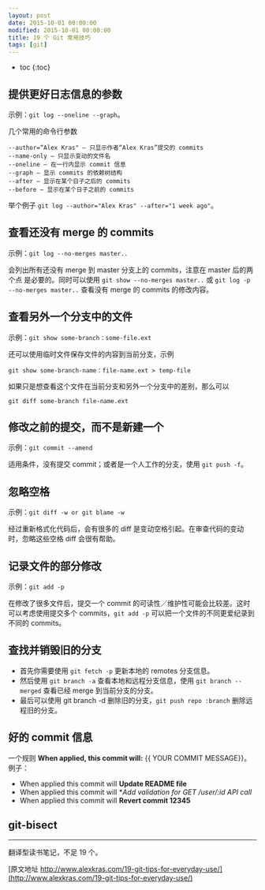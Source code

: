 ```yaml
---
layout: post
date: 2015-10-01 00:00:00
modified: 2015-10-01 00:00:00
title: 19 个 Git 常用技巧
tags: [git]
---
```


* toc
{:toc}

## 提供更好日志信息的参数

示例：`git log --oneline --graph`。

几个常用的命令行参数

    --author=“Alex Kras" – 只显示作者“Alex Kras”提交的 commits
    --name-only – 只显示变动的文件名
    --oneline – 在一行内显示 commit 信息
    --graph – 显示 commits 的依赖树结构
    --after – 显示在某个日子之后的 commits
    --before – 显示在某个日子之前的 commits

举个例子 `git log --author="Alex Kras" --after="1 week ago"`。

## 查看还没有 merge 的 commits

示例：`git log --no-merges master..`

会列出所有还没有 merge 到 master 分支上的 commits，注意在 master 后的两个点 是必要的。同时可以使用 `git show --no-merges master..` 或 `git log -p --no-merges master..` 查看没有 merge 的 commits 的修改内容。

## 查看另外一个分支中的文件

示例：`git show some-branch：some-file.ext`

还可以使用临时文件保存文件的内容到当前分支，示例

    git show some-branch-name：file-name.ext > temp-file

如果只是想查看这个文件在当前分支和另外一个分支中的差别，那么可以

    git diff some-branch file-name.ext

## 修改之前的提交，而不是新建一个

示例：`git commit --amend`

适用条件，没有提交 commit；或者是一个人工作的分支，使用 `git push -f`。

## 忽略空格

示例：`git diff -w or git blame -w`

经过重新格式化代码后，会有很多的 diff 是变动空格引起。在审查代码的变动时，忽略这些空格 diff 会很有帮助。

## 记录文件的部分修改

示例：`git add -p`

在修改了很多文件后，提交一个 commit 的可读性／维护性可能会比较差。这时可以考虑使用提交多个 commits，`git add -p` 可以把一个文件的不同更爱纪录到不同的 commits。

## 查找并销毁旧的分支

- 首先你需要使用 `git fetch -p` 更新本地的 remotes 分支信息。
- 然后使用 `git branch -a` 查看本地和远程分支信息，使用 `git branch --merged` 查看已经 merge 到当前分支的分支。
- 最后可以使用 git branch -d 删除旧的分支，`git push repo :branch` 删除远程旧的分支。

## 好的 commit 信息

一个规则 **When applied, this commit will:** {{ YOUR COMMIT MESSAGE}}。例子：

- When applied this commit will **Update README file**
- When applied this commit will **Add validation for GET /user/:id API call*
- When applied this commit will **Revert commit 12345**

## git-bisect

---

翻译型读书笔记，不足 19 个。

[原文地址 http://www.alexkras.com/19-git-tips-for-everyday-use/](http://www.alexkras.com/19-git-tips-for-everyday-use/)
